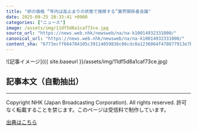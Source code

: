 ```yaml
---
title: "卵の価格 “年内は高止まりの状態で推移する”業界関係者会議"
date: 2025-09-25 20:33:41 +0900
categories: ["ニュース"]
image: /assets/img/11df5d8a1caf73ce.jpg
source_url: "https://news.web.nhk/newsweb/na/na-k10014932331000/"
canonical_url: "https://news.web.nhk/newsweb/na/na-k10014932331000/"
content_sha: "6773ecff664784105c39114059836c06cdc8a1236064f478077913e7b09ed276"
---
```


![記事イメージ]({{ site.baseurl }}/assets/img/11df5d8a1caf73ce.jpg)

## 記事本文（自動抽出）
<div><div class="_13tndsj2"><nav aria-label="フッターサイトナビゲーション" class="_13tndsj4"></nav><hr class="esl7kn2s esl7kn1l esl7kn1n _14xli2ae"><p class="esl7kn2s esl7kn1m esl7kn1o _1yvk0f68 _1lugom81">Copyright NHK (Japan Broadcasting Corporation). All rights reserved. 許可なく転載することを禁じます。このページは受信料で制作しています。</p></div></div>

[出典はこちら](https://news.web.nhk/newsweb/na/na-k10014932331000/)
